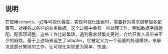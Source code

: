 ## 说明
在使用echarts、g2等可视化类库，实现可视化图表时，需要针对需求调整很多配置项、对接各式各样的业务数据。这个过程中会有一些处理工作，例如数据字段适配、配置项调整。这些工作比较繁琐，遇到需求频繁变更时，会给开发人员带来不少的麻烦。基于上述场景诞生了adapter，它被定义为一个前置的处理模块，来解决这部分繁琐的工作，让可视化实现更为简单、快速。